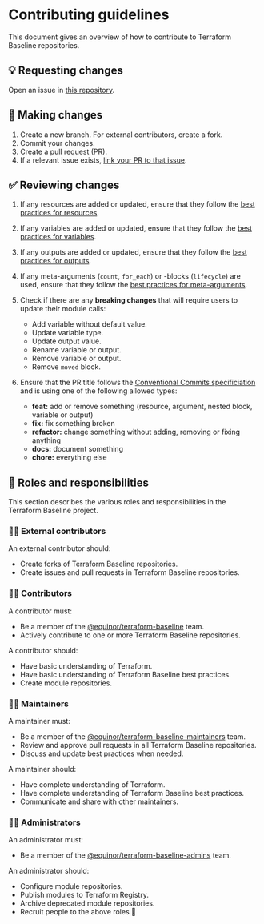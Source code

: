 # Contributing guidelines

This document gives an overview of how to contribute to Terraform Baseline repositories.

## 💡 Requesting changes

Open an issue in [this repository](https://github.com/equinor/terraform-baseline/issues/new/choose).

## 📝 Making changes

1. Create a new branch. For external contributors, create a fork.
1. Commit your changes.
1. Create a pull request (PR).
1. If a relevant issue exists, [link your PR to that issue](https://docs.github.com/en/issues/tracking-your-work-with-issues/linking-a-pull-request-to-an-issue).

## ✅ Reviewing changes

1. If any resources are added or updated, ensure that they follow the [best practices for resources](docs/best-practices/resources.md).
1. If any variables are added or updated, ensure that they follow the [best practices for variables](docs/best-practices/variables-and-outputs.md).
1. If any outputs are added or updated, ensure that they follow the [best practices for outputs](docs/best-practices/variables-and-outputs.md).
1. If any meta-arguments (`count`, `for_each`) or -blocks (`lifecycle`) are used, ensure that they follow the [best practices for meta-arguments](docs/best-practices/meta-arguments.md).
1. Check if there are any **breaking changes** that will require users to update their module calls:

     - Add variable without default value.
     - Update variable type.
     - Update output value.
     - Rename variable or output.
     - Remove variable or output.
     - Remove `moved` block.

1. Ensure that the PR title follows the [Conventional Commits specificiation](https://www.conventionalcommits.org/en/v1.0.0/) and is using one of the following allowed types:

      - **feat:** add or remove something (resource, argument, nested block, variable or output)
      - **fix:** fix something broken
      - **refactor:** change something without adding, removing or fixing anything
      - **docs:** document something
      - **chore:** everything else

## 🤝 Roles and responsibilities

This section describes the various roles and responsibilities in the Terraform Baseline project.

### 🦸‍♀️ External contributors

An external contributor should:

- Create forks of Terraform Baseline repositories.
- Create issues and pull requests in Terraform Baseline repositories.

### 👨‍🎓 Contributors

A contributor must:

- Be a member of the [@equinor/terraform-baseline](https://github.com/orgs/equinor/teams/terraform-baseline) team.
- Actively contribute to one or more Terraform Baseline repositories.

A contributor should:

- Have basic understanding of Terraform.
- Have basic understanding of Terraform Baseline best practices.
- Create module repositories.

### 👷‍♀️ Maintainers

A maintainer must:

- Be a member of the [@equinor/terraform-baseline-maintainers](https://github.com/orgs/equinor/teams/terraform-baseline-maintainers) team.
- Review and approve pull requests in all Terraform Baseline repositories.
- Discuss and update best practices when needed.

A maintainer should:

- Have complete understanding of Terraform.
- Have complete understanding of Terraform Baseline best practices.
- Communicate and share with other maintainers.

### 👮‍♂️ Administrators

An administrator must:

- Be a member of the [@equinor/terraform-baseline-admins](https://github.com/orgs/equinor/teams/terraform-baseline-admins) team.

An administrator should:

- Configure module repositories.
- Publish modules to Terraform Registry.
- Archive deprecated module repositories.
- Recruit people to the above roles 🤗
